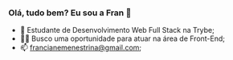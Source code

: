 ### Olá, tudo bem? Eu sou a Fran 👋

- 🌱 Estudante de Desenvolvimento Web Full Stack na Trybe;
- 👩‍💻 Busco uma oportunidade para atuar na área de Front-End;
- 📫 francianemenestrina@gmail.com;


